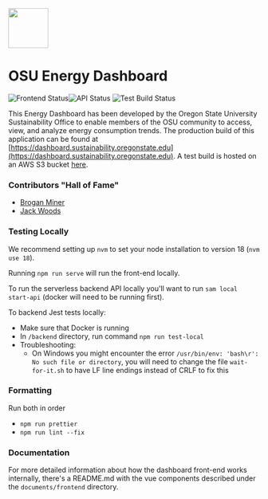 <img src='https://dashboard.sustainability.oregonstate.edu/images/readme_logo.png' height=80 />

# OSU Energy Dashboard

![Frontend Status](https://github.com/OSU-Sustainability-Office/energy-dashboard/actions/workflows/gh-deploy.yml/badge.svg)![API Status](https://github.com/OSU-Sustainability-Office/energy-dashboard/actions/workflows/API-deploy.yml/badge.svg) ![Test Build Status](https://github.com/OSU-Sustainability-Office/energy-dashboard/actions/workflows/test-build-s3.yml/badge.svg)

This Energy Dashboard has been developed by the Oregon State University Sustainability Office to enable members of the OSU community to access, view, and analyze energy consumption trends. The production build of this application can be found at [https://dashboard.sustainability.oregonstate.edu](https://dashboard.sustainability.oregonstate.edu). A test build is hosted on an AWS S3 bucket [here](http://energy-dashboard.s3-website-us-west-2.amazonaws.com).

### Contributors "Hall of Fame"

- [Brogan Miner](https://github.com/broha22)
- [Jack Woods](https://github.com/jackrwoods)

### Testing Locally

We recommend setting up `nvm` to set your node installation to version 18 (`nvm use 18`).

Running `npm run serve` will run the front-end locally.

To run the serverless backend API locally you'll want to run `sam local start-api` (docker will need to be running first).

To backend Jest tests locally:

- Make sure that Docker is running
- In `/backend` directory, run command `npm run test-local`
- Troubleshooting:
  - On Windows you might encounter the error `/usr/bin/env: 'bash\r': No such file or directory`, you will need to change the file `wait-for-it.sh` to have LF line endings instead of CRLF to fix this

### Formatting

Run both in order

- `npm run prettier`
- `npm run lint --fix`

### Documentation

For more detailed information about how the dashboard front-end works internally, there's a README.md with the vue components described under the `documents/frontend` directory.
